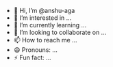 - 👋 Hi, I’m @anshu-aga
- 👀 I’m interested in ...
- 🌱 I’m currently learning ...
- 💞️ I’m looking to collaborate on ...
- 📫 How to reach me ...
- 😄 Pronouns: ...
- ⚡ Fun fact: ...

<!---
anshu-aga/anshu-aga is a ✨ special ✨ repository because its `README.md` (this file) appears on your GitHub profile.
You can click the Preview link to take a look at your changes.
--->
